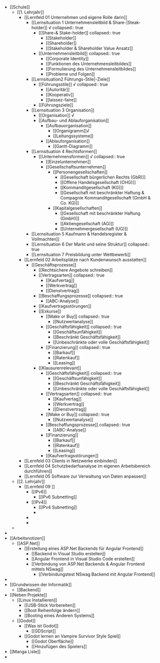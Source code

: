 - [[Schule]]
	- [[1. Lehrjahr]]
		- [[Lernfeld 01 Unternehmen und eigene Rolle darin]]
			- [[Lernsituation 1 Unternehmensleitbild & Share-|Steak-holder]] √
			  collapsed:: true
				- [[Share-& Stake-holder]]
				  collapsed:: true
					- [[Stakeholder]]
					- [[Shareholder]]
					- [[Stakeholder & Shareholder Value Ansatz]]
				- [[Unternehmensleitbild]]
				  collapsed:: true
					- [[Corporate Identity]]
					- [[Funktionen des Unternehmensleitbildes]]
					- [[Formulierung des Unternehmensleitbildes]]
					- [[Probleme und Folgen]]
			- [[Lernsituation2 Führungs-Stile|-Ziele]]
				- [[Führungsstile]] √
				  collapsed:: true
					- [[Autoritär]]
					- [[Kooperativ]]
					- [[laissez-faire]]
				- [[Führungsziele]]
			- [[Lernsituation 3 Organisation]]
				- [[Organisation]] √
				- [[Aufbau- und Ablauforganisation]]
					- [[Aufbauorganisation]]
						- [[Organigramm]]√
						- [[Leitungssysteme]]
					- [[Ablauforganisation]]
						- [[Gantt-Diagramm]]
			- [[Lernsituation 4 Rechtsformen]]
				- [[Unternehmensformen]] √
				  collapsed:: true
					- [[Einzelunternehmen]]
					- [[Gesellschaftsunternehmen]]
						- [[Personengesellschaften]]
							- [[Gesellschaft bürgerlichen Rechts (GbR)]]
							- [[Offene Handelsgesellschaft (OHG)]]
							- [[Kommanditgesellschaft (KG)]]
							- [[Gesellschaft mit beschränkter Haftung & Compagnie Kommanditgesellschaft (GmbH & Co. KG)]]
						- [[Kapitalgesellschaften]]
							- [[Gesellschaft mit beschränkter Haftung (GmbH)]]
							- [[Aktiengesellschaft (AG)]]
							- [[Unternehmergesellschaft (UG)]]
			- [[Lernsituation 5 Kaufmann & Handelsregister & Vollmachten]]
			- [[Lernsituation 6 Der Markt und seine Struktur]]
			  collapsed:: true
			- [[Lernsituation 7 Preisbildung unter Wettbewerb]]
		- [[Lernfeld 02 Arbeitsplätze nach Kundenwunsch ausstatten]]
			- [[Geschäftsprozesse]]
				- [[Rechtsichere Angebote schreiben]]
				- [[Vertragsarten]]
				  collapsed:: true
					- [[Kaufvertag]]
					- [[Werkvertrag]]
					- [[Dienstvertrag]]
				- [[Beschaffungsprozesse]]
				  collapsed:: true
					- [[ABC-Analyse]]
				- [[Kaufvertragsstörungen]]
				- [[Exkurse]]
					- [[Make or Buy]]
					  collapsed:: true
						- [[Nutzwertanalyse]]
					- [[Geschäftsfähigkeit]]
					  collapsed:: true
						- [[Geschäftsunfähigkeit]]
						- [[Beschränkt Geschäftsfähigkeit]]
						- [[Unbeschränkte oder volle Geschäftsfähigkeit]]
					- [[Finanzierung]]
					  collapsed:: true
						- [[Barkauf]]
						- [[Ratenkauf]]
						- [[Leasing]]
				- [[Klausurenrelevant]]
					- [[Geschäftsfähigkeit]]
					  collapsed:: true
						- [[Geschäftsunfähigkeit]]
						- [[Beschränkt Geschäftsfähigkeit]]
						- [[Unbeschränkte oder volle Geschäftsfähigkeit]]
					- [[Vertragsarten]]
					  collapsed:: true
						- [[Kaufvertag]]
						- [[Werkvertrag]]
						- [[Dienstvertrag]]
					- [[Make or Buy]]
					  collapsed:: true
						- [[Nutzwertanalyse]]
					- [[Beschaffungsprozesse]]
					  collapsed:: true
						- [[ABC-Analyse]]
					- [[Finanzierung]]
						- [[Barkauf]]
						- [[Ratenkauf]]
						- [[Leasing]]
					- [[Kaufvertragsstörungen]]
		- [[Lernfeld 03 Clients in Netzwerke einbinden]]
		- [[Lernfeld 04 Schutzbedarfsanalyse im eigenen Arbeitsbereich durchführen]]
		- [[Lernfeld 05 Software zur Verwaltung von Daten anpassen]]
	- [[2. Lehrjahr]]
		- [[Lernfeld 09 ]]
			- [[IPv6]]
				- [[IPv6 Subnetting]]
			- [[IPv4]]
				- [[IPv4 Subnetting]]
				-
			-
			-
	-
-
- [[Arbeitsnotizen]]
	- [[ASP.Net]]
		- [[Erstellung eines ASP.Net Backends für Angular Frontend]]
			- [[Backend in Visual Studio erstellen]]
			- [[Angular Frontend in Visual Studio Code erstellen]]
			- [[Verbindung von ASP.Net Backends & Angular Frontend mittels NSwag]]
				- [[Verbindungstest NSwag Backend mit Angular Frontend]]
-
- [[Grundwissen der Informatik]]
	- [[Backend]]
- [[Neben Projekte]]
	- [[Linux Installieren]]
		- [[USB-Stick Vorbereiten]]
		- [[Boot Reihenfolge ändern]]
		- [[Booting eines Anderen Systems]]
	- [[Godot]]
		- [[Was ist Godot]]
			- [[GDScript]]
		- [[Godot lernen an Vampire Survivor Style Spiel]]
			- [[Godot Oberfläche]]
			- [[Hinzufügen des Spielers]]
- [[Manga Liste]]
-